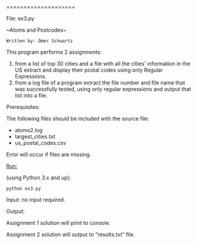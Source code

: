 ====================

File: ex3.py
 
 ~Atoms and Postcodes~

    Written by: Omer Schwartz
 		 
   This program performs 2 assignments:

   1. from a list of top 30 cities and a file with all the cities'
    information in the US extract and display their postal codes using only
    Regular Expressions.
   2. from a log file of a program extract the file number and file name
    that was successfully tested, using only regular expressions and output
    that list into a file.

Prerequisites: 
 
The following files should be included with the source file:

- atoms2.log
- largest_cities.txt
- us_postal_codes.csv

Error will occur if files are missing.
	
 
<u>Run:</u> 

(using Python 3.x and up): 
		
    python ex3.py
	

 Input: no input required.
		

 Output: 
 
 Assignment 1 solution will print to console.

 Assignment 2 solution will output to "results.txt" file.